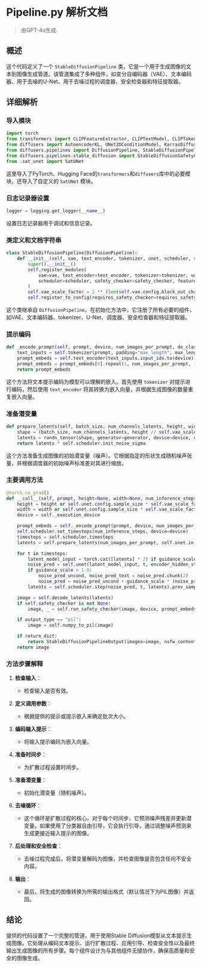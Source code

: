# Pipeline.py 解析文档

> 由GPT-4o生成.

## 概述

这个代码定义了一个 `StableDiffusionPipeline` 类，它是一个用于生成图像的文本到图像生成管道。该管道集成了多种组件，如变分自编码器（VAE）、文本编码器、用于去噪的U-Net、用于去噪过程的调度器、安全检查器和特征提取器。

## 详细解析

### 导入模块

```python
import torch
from transformers import CLIPFeatureExtractor, CLIPTextModel, CLIPTokenizer
from diffusers import AutoencoderKL, UNet2DConditionModel, KarrasDiffusionSchedulers, logging
from diffusers.pipelines import DiffusionPipeline, StableDiffusionPipelineOutput
from diffusers.pipelines.stable_diffusion import StableDiffusionSafetyChecker
from .sat_unet import SatUNet
```

这里导入了PyTorch、Hugging Face的`transformers`和`diffusers`库中的必要模块，还导入了自定义的 `SatUNet` 模块。

### 日志记录器设置

```python
logger = logging.get_logger(__name__)
```

设置日志记录器用于调试和信息记录。

### 类定义和文档字符串

```python
class StableDiffusionPipeline(DiffusionPipeline):
    def __init__(self, vae, text_encoder, tokenizer, unet, scheduler, safety_checker, feature_extractor, requires_safety_checker=True):
        super().__init__()
        self.register_modules(
            vae=vae, text_encoder=text_encoder, tokenizer=tokenizer, unet=unet,
            scheduler=scheduler, safety_checker=safety_checker, feature_extractor=feature_extractor
        )
        self.vae_scale_factor = 2 ** (len(self.vae.config.block_out_channels) - 1)
        self.register_to_config(requires_safety_checker=requires_safety_checker)
```

这个类继承自 `DiffusionPipeline`，在初始化方法中，它注册了所有必要的组件，如VAE、文本编码器、tokenizer、U-Net、调度器、安全检查器和特征提取器。

### 提示编码

```python
def _encode_prompt(self, prompt, device, num_images_per_prompt, do_classifier_free_guidance, negative_prompt=None):
    text_inputs = self.tokenizer(prompt, padding="max_length", max_length=self.tokenizer.model_max_length, truncation=True, return_tensors="pt")
    prompt_embeds = self.text_encoder(text_inputs.input_ids.to(device))
    prompt_embeds = prompt_embeds[0].repeat(1, num_images_per_prompt, 1).view(-1, prompt_embeds.shape[-2], prompt_embeds.shape[-1])
    return prompt_embeds
```

这个方法将文本提示编码为模型可以理解的嵌入。首先使用 `tokenizer` 对提示进行编码，然后使用 `text_encoder` 将其转换为嵌入向量，并根据生成图像的数量重复嵌入向量。

### 准备潜变量

```python
def prepare_latents(self, batch_size, num_channels_latents, height, width, dtype, device, generator, latents=None):
    shape = (batch_size, num_channels_latents, height // self.vae_scale_factor, width // self.vae_scale_factor)
    latents = randn_tensor(shape, generator=generator, device=device, dtype=dtype) if latents is None else latents.to(device)
    return latents * self.scheduler.init_noise_sigma
```

这个方法准备生成图像的初始潜变量（噪声）。它根据指定的形状生成随机噪声张量，并根据调度器的初始噪声标准差对其进行缩放。

### 主要调用方法

```python
@torch.no_grad()
def __call__(self, prompt, height=None, width=None, num_inference_steps=50, guidance_scale=7.5, negative_prompt=None, num_images_per_prompt=1, eta=0.0, generator=None, latents=None, output_type="pil", return_dict=True):
    height = height or self.unet.config.sample_size * self.vae_scale_factor
    width = width or self.unet.config.sample_size * self.vae_scale_factor
    device = self._execution_device

    prompt_embeds = self._encode_prompt(prompt, device, num_images_per_prompt, guidance_scale > 1.0, negative_prompt)
    self.scheduler.set_timesteps(num_inference_steps, device=device)
    timesteps = self.scheduler.timesteps
    latents = self.prepare_latents(num_images_per_prompt, self.unet.in_channels, height, width, prompt_embeds.dtype, device, generator, latents)

    for t in timesteps:
        latent_model_input = torch.cat([latents] * 2) if guidance_scale > 1.0 else latents
        noise_pred = self.unet(latent_model_input, t, encoder_hidden_states=prompt_embeds).sample
        if guidance_scale > 1.0:
            noise_pred_uncond, noise_pred_text = noise_pred.chunk(2)
            noise_pred = noise_pred_uncond + guidance_scale * (noise_pred_text - noise_pred_uncond)
        latents = self.scheduler.step(noise_pred, t, latents).prev_sample

    image = self.decode_latents(latents)
    if self.safety_checker is not None:
        image, _ = self.run_safety_checker(image, device, prompt_embeds.dtype)

    if output_type == "pil":
        image = self.numpy_to_pil(image)

    if return_dict:
        return StableDiffusionPipelineOutput(images=image, nsfw_content_detected=None)
    return image
```

### 方法步骤解释

1. **检查输入**：
   - 检查输入是否有效。

2. **定义调用参数**：
   - 根据提供的提示或提示嵌入来确定批次大小。

3. **编码输入提示**：
   - 将输入提示编码为嵌入向量。

4. **准备时间步**：
   - 为扩散过程设置时间步。

5. **准备潜变量**：
   - 初始化潜变量（随机噪声）。

6. **去噪循环**：
   - 这个循环是扩散过程的核心。对于每个时间步，它预测噪声残差并更新潜变量。如果使用了分类器自由引导，它会执行引导，通过调整噪声预测来生成更接近输入提示的图像。

7. **后处理和安全检查**：
   - 去噪过程完成后，将潜变量解码为图像，并检查图像是否包含任何不安全内容。

8. **输出**：
   - 最后，将生成的图像转换为所需的输出格式（默认情况下为PIL图像）并返回。

## 结论

提供的代码设置了一个完整的管道，用于使用Stable Diffusion模型从文本提示生成图像。它处理从编码文本提示、运行扩散过程、应用引导、检查安全性以及最终输出生成图像的所有步骤。每个组件设计为与其他组件无缝协作，确保高质量和安全的图像生成。
